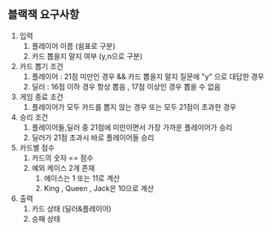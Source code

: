 ## 블랙잭 요구사항

1. 입력
   1. 플레이어 이름 (쉼표로 구분)
   2. 카드 뽑을지 말지 여부 (y,n으로 구분)
2. 카드 뽑기 조건
   1. 플레이어 :  21점 미만인 경우 && 카드 뽑을지 말지 질문에 "y" 으로 대답한 경우
   1. 딜러    :  16점 이하 경우 항상 뽑음 , 17점 이상인 경우 뽑을 수 없음
3. 게임 종료 조건
   1. 플레이어가 모두 카드를 뽑지 않는 경우 또는 모두 21점이 초과한 경우
4. 승리 조건
   1. 플레이어들,딜러 중 21점에 미만이면서 가장 가까운 플레이어가 승리
   2. 딜러가 21점 초과시 바로 플레이어들 승리 
5. 카드별 점수
   1. 카드의 숫자 == 점수
   2. 예외 케이스 2개 존재
      1. 에이스는 1 또는 11로 계산
      2. King , Queen , Jack은 10으로 계산 
6. 출력
   1. 카드 상태 (딜러&플레이어)
   2. 승패 상태 
